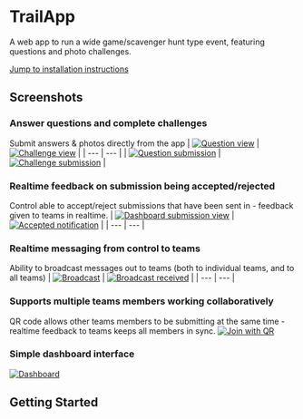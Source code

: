 # TrailApp
A web app to run a wide game/scavenger hunt type event, featuring questions and photo challenges.

[Jump to installation instructions](#getting-started)

## Screenshots
### Answer questions and complete challenges
Submit answers & photos directly from the app
| [![Question view](docs/questions.png)](docs/questions.png) | [![Challenge view](docs/challenges.png)](docs/challenges.png) |
| --- | --- |
| [![Question submission](docs/question-submission.png)](docs/question-submission.png) | [![Challenge submission](docs/challenge-submission.jpg)](docs/challenge-submission.jpg) |

### Realtime feedback on submission being accepted/rejected
Control able to accept/reject submissions that have been sent in - feedback given to teams in realtime.
| [![Dashboard submission view](docs/submission-received.jpg)](docs/submission-received.jpg) | [![Accepted notification](docs/submission-accepted.png)](docs/submission-accepted.png) |
| --- | --- |

### Realtime messaging from control to teams
Ability to broadcast messages out to teams (both to individual teams, and to all teams)
| [![Broadcast](docs/broadcast.png)](docs/broadcast.png) | [![Broadcast received](docs/broadcast-received.png)](docs/broadcast-received.png) |
| --- | --- |

### Supports multiple teams members working collaboratively
QR code allows other teams members to be submitting at the same time - realtime feedback to teams keeps all members in sync.
[![Join with QR](docs/join-qr.png)](docs/join-qr.png)

### Simple dashboard interface
[![Dashboard](docs/dashboard.png)](docs/dashboard.png)

## Getting Started
